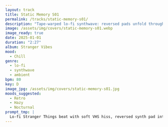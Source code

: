 ```yaml
---
layout: track
title: Static Memory S01
permalink: /tracks/static-memory-s01/
description: "Tape-warped lo-fi synthwave: reversed pads unfold through soft VHS hiss, tape clicks, and ambient hum while a mellow 80 BPM pulse carries a subtle nod to ’80s sci-fi — chill, nostalgic, and a touch haunted."
image: /assets/img/covers/static-memory-s01.webp
image_ready: true
date: 2025-01-01
duration: "2:27"
album: Stranger Vibes
mood:
  - Chill
genre:
  - lo-fi
  - synthwave
  - ambient
bpm: 80
key: D
image_jpg: /assets/img/covers/static-memory-s01.jpg
moods_suggested:
  - Retro
  - Hazy
  - Nocturnal
prompt_tmp: |
  Lo-fi Stranger Things beat with soft VHS hiss, reversed synth pad intro, tape clicks, ambient hum, and a bassline echoing the Stranger Things melody in a mellow key,
---
```

